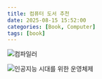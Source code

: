 ```yaml
---
title: 컴퓨터 도서 추천
date: 2025-08-15 15:52:00
categories: [Book, Computer]
tags: [book]
---
```


![컴파일러](https://contents.kyobobook.co.kr/sih/fit-in/458x0/pdt/9788945076069.jpg)

![인공지능 시대를 위한 운영체제](https://contents.kyobobook.co.kr/sih/fit-in/458x0/pdt/9791173400230.jpg)
